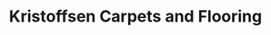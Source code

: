 ---
title: "Kristoffsen Carpets and Flooring"
url: /edinburgh/kristoffsen-carpets-and-flooring/
shop: Teppiche
---